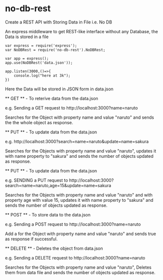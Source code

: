 # no-db-rest
Create a REST API with Storing Data in File i.e. No DB

An express middleware to get REST-like interface without any Database, the Data is stored in a file

```
var express = require('express');
var NoDBRest = require('no-db-rest').NoDBRest;

var app = express();
app.use(NoDBRest('data.json'));

app.listen(3000,()=>{
    console.log("here at 3k");
})

```

Here the Data will be stored in JSON form in data.json

** GET ** - To reterive data from the data.json 

e.g. Sending a GET request to http://localhost:3000?name=naruto

Searches for the Object with property name and value "naruto" and sends the the whole object as response.

** PUT ** - To update data from the data.json 

e.g. http://localhost:3000?search=name=naruto&update=name=sakura

Searches for the Objects with property name and value "naruto", updates it with name property to "sakura" and sends the number of objects updated as response.

** PUT ** - To update data from the data.json 

e.g. SENDING a PUT request to http://localhost:3000?search=name=naruto,age=15&update=name=sakura

Searches for the Objects with property name and value "naruto" and with property age with value 15, updates it with name property to "sakura" and sends the number of objects updated as response.


** POST ** - To store data to the data.json 

e.g. Sending a POST request to http://localhost:3000?name=naruto

Add a for the Object with property name and value "naruto" and sends true as response if successful.


** DELETE ** - Deletes the object from data.json 

e.g. Sending a DELETE request to http://localhost:3000?name=naruto

Searches for the Objects with property name and value "naruto", Deletes them from data file and sends the number of objects updated as response.